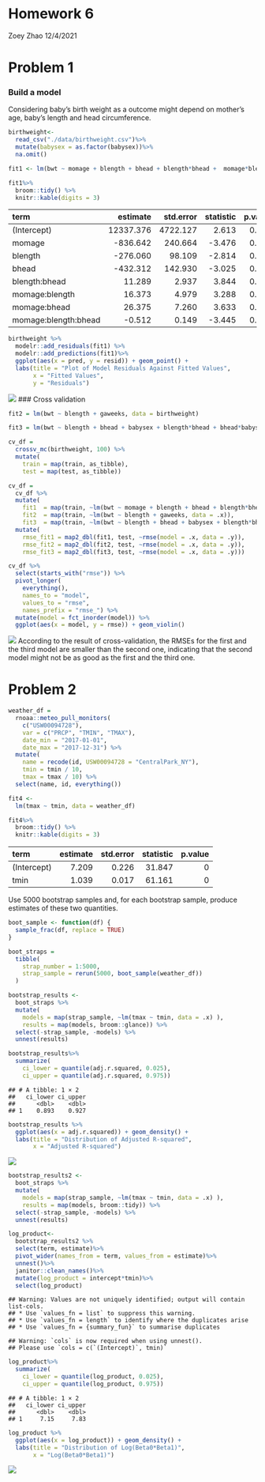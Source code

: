 Homework 6
================
Zoey Zhao
12/4/2021

# Problem 1

### Build a model

Considering baby’s birth weight as a outcome might depend on mother’s
age, baby’s length and head circumference.

``` r
birthweight<- 
  read_csv("./data/birthweight.csv")%>%
  mutate(babysex = as.factor(babysex))%>%
  na.omit()

fit1 <- lm(bwt ~ momage + blength + bhead + blength*bhead +  momage*blength +momage*bhead + momage*blength*bhead, data = birthweight)

fit1%>%
  broom::tidy() %>% 
  knitr::kable(digits = 3)
```

| term                 |  estimate | std.error | statistic | p.value |
|:---------------------|----------:|----------:|----------:|--------:|
| (Intercept)          | 12337.376 |  4722.127 |     2.613 |   0.009 |
| momage               |  -836.642 |   240.664 |    -3.476 |   0.001 |
| blength              |  -276.060 |    98.109 |    -2.814 |   0.005 |
| bhead                |  -432.312 |   142.930 |    -3.025 |   0.003 |
| blength:bhead        |    11.289 |     2.937 |     3.844 |   0.000 |
| momage:blength       |    16.373 |     4.979 |     3.288 |   0.001 |
| momage:bhead         |    26.375 |     7.260 |     3.633 |   0.000 |
| momage:blength:bhead |    -0.512 |     0.149 |    -3.445 |   0.001 |

``` r
birthweight %>% 
  modelr::add_residuals(fit1) %>% 
  modelr::add_predictions(fit1)%>%
  ggplot(aes(x = pred, y = resid)) + geom_point() +
  labs(title = "Plot of Model Residuals Against Fitted Values",
       x = "Fitted Values",
       y = "Residuals")
```

![](p8105_hw6_zz2899_files/figure-gfm/unnamed-chunk-3-1.png)<!-- -->
\#\#\# Cross validation

``` r
fit2 = lm(bwt ~ blength + gaweeks, data = birthweight)

fit3 = lm(bwt ~ blength + bhead + babysex + blength*bhead + bhead*babysex + blength*babysex + blength*babysex*bhead, data = birthweight)
```

``` r
cv_df =
  crossv_mc(birthweight, 100) %>% 
  mutate(
    train = map(train, as_tibble),
    test = map(test, as_tibble))

cv_df = 
  cv_df %>% 
  mutate(
    fit1  = map(train, ~lm(bwt ~ momage + blength + bhead + blength*bhead +  momage*blength +momage*bhead + momage*blength*bhead, data = .x)),
    fit2  = map(train, ~lm(bwt ~ blength + gaweeks, data = .x)),
    fit3  = map(train, ~lm(bwt ~ blength + bhead + babysex + blength*bhead + bhead*babysex + blength*babysex + blength*babysex*bhead, data = .x))) %>% 
  mutate(
    rmse_fit1 = map2_dbl(fit1, test, ~rmse(model = .x, data = .y)),
    rmse_fit2 = map2_dbl(fit2, test, ~rmse(model = .x, data = .y)),
    rmse_fit3 = map2_dbl(fit3, test, ~rmse(model = .x, data = .y)))

cv_df %>% 
  select(starts_with("rmse")) %>% 
  pivot_longer(
    everything(),
    names_to = "model", 
    values_to = "rmse",
    names_prefix = "rmse_") %>% 
  mutate(model = fct_inorder(model)) %>% 
  ggplot(aes(x = model, y = rmse)) + geom_violin()
```

![](p8105_hw6_zz2899_files/figure-gfm/unnamed-chunk-5-1.png)<!-- -->
According to the result of cross-validation, the RMSEs for the first and
the third model are smaller than the second one, indicating that the
second model might not be as good as the first and the third one.

# Problem 2

``` r
weather_df = 
  rnoaa::meteo_pull_monitors(
    c("USW00094728"),
    var = c("PRCP", "TMIN", "TMAX"), 
    date_min = "2017-01-01",
    date_max = "2017-12-31") %>%
  mutate(
    name = recode(id, USW00094728 = "CentralPark_NY"),
    tmin = tmin / 10,
    tmax = tmax / 10) %>%
  select(name, id, everything())
```

``` r
fit4 <-
  lm(tmax ~ tmin, data = weather_df) 

fit4%>% 
  broom::tidy() %>% 
  knitr::kable(digits = 3)
```

| term        | estimate | std.error | statistic | p.value |
|:------------|---------:|----------:|----------:|--------:|
| (Intercept) |    7.209 |     0.226 |    31.847 |       0 |
| tmin        |    1.039 |     0.017 |    61.161 |       0 |

Use 5000 bootstrap samples and, for each bootstrap sample, produce
estimates of these two quantities.

``` r
boot_sample <- function(df) {
  sample_frac(df, replace = TRUE)
}

boot_straps = 
  tibble(
    strap_number = 1:5000,
    strap_sample = rerun(5000, boot_sample(weather_df))
  )
```

``` r
bootstrap_results <- 
  boot_straps %>% 
  mutate(
    models = map(strap_sample, ~lm(tmax ~ tmin, data = .x) ),
    results = map(models, broom::glance)) %>% 
  select(-strap_sample, -models) %>% 
  unnest(results) 

bootstrap_results%>%
  summarize(
    ci_lower = quantile(adj.r.squared, 0.025), 
    ci_upper = quantile(adj.r.squared, 0.975))
```

    ## # A tibble: 1 × 2
    ##   ci_lower ci_upper
    ##      <dbl>    <dbl>
    ## 1    0.893    0.927

``` r
bootstrap_results %>% 
  ggplot(aes(x = adj.r.squared)) + geom_density() +
  labs(title = "Distribution of Adjusted R-squared",
       x = "Adjusted R-squared")
```

![](p8105_hw6_zz2899_files/figure-gfm/unnamed-chunk-10-1.png)<!-- -->

``` r
bootstrap_results2 <- 
  boot_straps %>% 
  mutate(
    models = map(strap_sample, ~lm(tmax ~ tmin, data = .x) ),
    results = map(models, broom::tidy)) %>% 
  select(-strap_sample, -models) %>% 
  unnest(results)

log_product<-
  bootstrap_results2 %>% 
  select(term, estimate)%>%
  pivot_wider(names_from = term, values_from = estimate)%>%
  unnest()%>%
  janitor::clean_names()%>%
  mutate(log_product = intercept*tmin)%>%
  select(log_product)
```

    ## Warning: Values are not uniquely identified; output will contain list-cols.
    ## * Use `values_fn = list` to suppress this warning.
    ## * Use `values_fn = length` to identify where the duplicates arise
    ## * Use `values_fn = {summary_fun}` to summarise duplicates

    ## Warning: `cols` is now required when using unnest().
    ## Please use `cols = c(`(Intercept)`, tmin)`

``` r
log_product%>%
  summarize(
    ci_lower = quantile(log_product, 0.025), 
    ci_upper = quantile(log_product, 0.975))
```

    ## # A tibble: 1 × 2
    ##   ci_lower ci_upper
    ##      <dbl>    <dbl>
    ## 1     7.15     7.83

``` r
log_product %>% 
  ggplot(aes(x = log_product)) + geom_density() +
  labs(title = "Distribution of Log(Beta0*Beta1)",
       x = "Log(Beta0*Beta1)")
```

![](p8105_hw6_zz2899_files/figure-gfm/unnamed-chunk-12-1.png)<!-- -->
